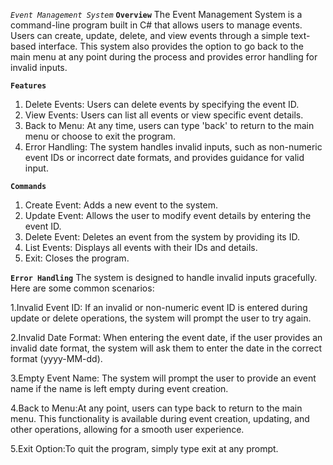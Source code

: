 *`Event Management System`*
**`Overview`**
The Event Management System is a command-line program built in C# that allows users to manage events. Users can create, update, delete, and view events through a simple text-based interface. This system also provides the option to go back to the main menu at any point during the process and provides error handling for invalid inputs.

**`Features`**
1.	Delete Events: Users can delete events by specifying the event ID.
2.	View Events: Users can list all events or view specific event details.
3.	Back to Menu: At any time, users can type 'back' to return to the main menu or choose to exit the program.
4.	Error Handling: The system handles invalid inputs, such as non-numeric event IDs or incorrect date formats, and provides guidance for valid input.

**`Commands`**
1.	Create Event: Adds a new event to the system.
2.	Update Event: Allows the user to modify event details by entering the event ID.
3.	Delete Event: Deletes an event from the system by providing its ID.
4.	List Events: Displays all events with their IDs and details.
5.	Exit: Closes the program.


**`Error Handling`**
The system is designed to handle invalid inputs gracefully. Here are some common scenarios:

1.Invalid Event ID: If an invalid or non-numeric event ID is entered during update or delete operations, the system will prompt the user to try again.

2.Invalid Date Format: When entering the event date, if the user provides an invalid date format, the system will ask them to enter the date in the correct format (yyyy-MM-dd).

3.Empty Event Name: The system will prompt the user to provide an event name if the name is left empty during event creation.

4.Back to Menu:At any point, users can type back to return to the main menu. This functionality is available during event creation, updating, and other operations, allowing for a smooth user experience.

5.Exit Option:To quit the program, simply type exit at any prompt.
